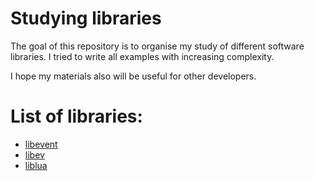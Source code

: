 # Studying libraries

The goal of this repository is to organise my study of different software libraries. I tried to write all examples with increasing complexity.

I hope my materials also will be useful for other developers.

# List of libraries:
- [libevent](https://libevent.org/)
- [libev](http://software.schmorp.de/pkg/libev.html)
- [liblua](https://www.lua.org/)
